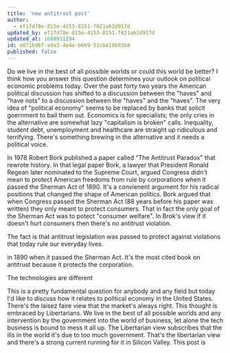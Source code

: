 ```yaml
---
title: 'new antitrust post'
author:
  - ef1fd78e-815e-4153-8251-f021a62d917d
updated_by: ef1fd78e-815e-4153-8251-f021a62d917d
updated_at: 1608931294
id: e071bd6f-a9a3-4e4e-b669-51cb419b85b8
published: false
---
```

Do we live in the best of all possible worlds or could this world be better? I think how you answer this question determines your outlook on political economic problems today. Over the past forty two years the American political discussion has shifted to a discussion between the "haves" and "have nots" to a discussion between the "haves" and the "haves". The very idea of "political economy" seems to be replaced by banks that solicit goernment to bail them out. Economics is for specialists; the only cries in the alternative are somewhat lazy "capitalism is broken" calls. Inequality, student debt, unemployment and healthcare are straight up ridiculous and terrifying. There's something brewing in the alternative and it needs a political voice. 

In 1978 Robert Bork published a paper called "The Antitrust Paradox" that rewrote history. In that legal paper Bork, a lawyer that President Ronald Regean later nominated to the Supreme Court, argued Congress didn't mean to protect American freedoms from rule by corporations when it passed the Sherman Act of 1890. It's a convienent argument for his radical positions that changed the shape of American politics. Bork argued that when Congress passed the Sherman Act (88 years before his paper was written) they only meant to protect consumers. That in fact the only goal of the Sherman Act was to potect "consumer welfare". In Brok's view if it doesn't hurt consumers then there's no antitrust violation.

The fact is that antitrust legislation was passed to protect against violations that today rule our everyday lives.

in 1890 when it passed the Sherman Act. It's the most cited book on antitrust because it protects the corporation. 

The technologies are different 


This is a pretty fundamental question for anybody and any field but today I'd like to discuss how it relates to political economy in the United States. There's the laisez faire view that the market's always right. This thought is embraced by Libertarians. We live in the best of all possible worlds and any intervention by the government into the world of business, let alone the tech business is bound to mess it all up. The Libertarian view subscribes that the ills in the world it's due to too much government. That's the libertarian view and there's a strong current running for it in Silicon Valley. This post is
